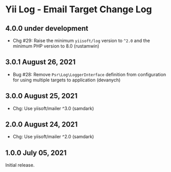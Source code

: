 # Yii Log - Email Target Change Log


## 4.0.0 under development

- Chg #29: Raise the minimum `yiisoft/log` version to `^2.0` and the minimum PHP version to 8.0 (rustamwin)


## 3.0.1 August 26, 2021

- Bug #28: Remove `Psr\Log\LoggerInterface` definition from configuration for using multiple targets to application (devanych)

## 3.0.0 August 25, 2021

- Chg: Use yiisoft/mailer ^3.0 (samdark)

## 2.0.0 August 24, 2021

- Chg: Use yiisoft/mailer ^2.0 (samdark)

## 1.0.0 July 05, 2021

Initial release.
